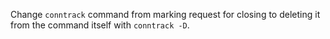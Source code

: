 Change `conntrack` command from marking request for closing to deleting it from the command itself with `conntrack -D`.

